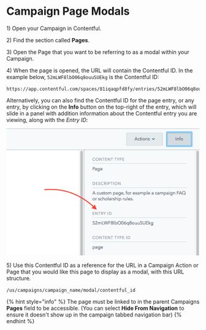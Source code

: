 # Campaign Page Modals

1\) Open your Campaign in Contentful.

2\) Find the section called **Pages**.

3\) Open the Page that you want to be referring to as a modal within your Campaign.

4\) When the page is opened, the URL will contain the Contentful ID. In the example below, `52mLWF8lbO06q8ouuSUEkg` is the Contentful ID:

```text
https://app.contentful.com/spaces/81iqaqpfd8fy/entries/52mLWF8lbO06q8ouuSUEkg
```

Alternatively, you can also find the Contentful ID for the page entry, or any entry, by clicking on the **Info** button on the top-right of the entry, which will slide in a panel with addition information about the Contentful entry you are viewing, along with the _Entry ID_:

![Contentful Entry Info Sidebar](../../.gitbook/assets/contentful-entry-info-sidebar.png)

5\) Use this Contentful ID as a reference for the URL in a Campaign Action or Page that you would like this page to display as a modal, with this URL structure.

```text
/us/campaigns/campaign_name/modal/contentful_id
```

{% hint style="info" %}
The page must be linked to in the parent Campaigns **Pages** field to be accessible. (You can select **Hide From Navigation** to ensure it doesn't show up in the campaign tabbed navigation bar)
{% endhint %}

